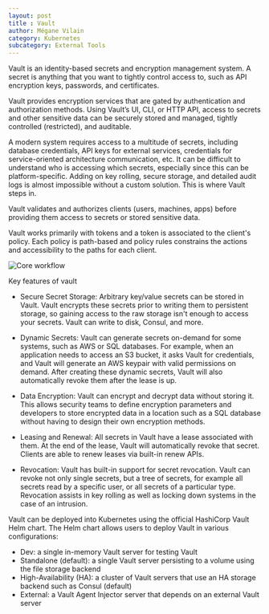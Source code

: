 ```yaml
---
layout: post
title : Vault
author: Mégane Vilain
category: Kubernetes
subcategory: External Tools
---
```


Vault is an identity-based secrets and encryption management system. A secret is anything that you want to tightly control access to, such as API encryption keys, passwords, and certificates. 

Vault provides encryption services that are gated by authentication and authorization methods. Using Vault’s UI, CLI, or HTTP API, access to secrets and other sensitive data can be securely stored and managed, tightly controlled (restricted), and auditable.


A modern system requires access to a multitude of secrets, including database credentials, API keys for external services, credentials for service-oriented architecture communication, etc. It can be difficult to understand who is accessing which secrets, especially since this can be platform-specific. Adding on key rolling, secure storage, and detailed audit logs is almost impossible without a custom solution. This is where Vault steps in.

Vault validates and authorizes clients (users, machines, apps) before providing them access to secrets or stored sensitive data.

Vault works primarily with tokens and a token is associated to the client's policy. Each policy is path-based and policy rules constrains the actions and accessibility to the paths for each client. 

![Core workflow](https://developer.hashicorp.com/_next/image?url=https%3A%2F%2Fcontent.hashicorp.com%2Fapi%2Fassets%3Fproduct%3Dvault%26version%3Drefs%252Fheads%252Frelease%252F1.12.x%26asset%3Dwebsite%252Fpublic%252Fimg%252Fvault-workflow-diagram1.png%26width%3D8300%26height%3D9000&w=3840&q=75)


Key features of vault 

- Secure Secret Storage: Arbitrary key/value secrets can be stored in Vault. Vault encrypts these secrets prior to writing them to persistent storage, so gaining access to the raw storage isn't enough to access your secrets. Vault can write to disk, Consul, and more.

- Dynamic Secrets: Vault can generate secrets on-demand for some systems, such as AWS or SQL databases. For example, when an application needs to access an S3 bucket, it asks Vault for credentials, and Vault will generate an AWS keypair with valid permissions on demand. After creating these dynamic secrets, Vault will also automatically revoke them after the lease is up.

- Data Encryption: Vault can encrypt and decrypt data without storing it. This allows security teams to define encryption parameters and developers to store encrypted data in a location such as a SQL database without having to design their own encryption methods.

- Leasing and Renewal: All secrets in Vault have a lease associated with them. At the end of the lease, Vault will automatically revoke that secret. Clients are able to renew leases via built-in renew APIs.

- Revocation: Vault has built-in support for secret revocation. Vault can revoke not only single secrets, but a tree of secrets, for example all secrets read by a specific user, or all secrets of a particular type. Revocation assists in key rolling as well as locking down systems in the case of an intrusion.

Vault can be deployed into Kubernetes using the official HashiCorp Vault Helm chart. The Helm chart allows users to deploy Vault in various configurations:

- Dev: a single in-memory Vault server for testing Vault
- Standalone (default): a single Vault server persisting to a volume using the file storage backend
- High-Availability (HA): a cluster of Vault servers that use an HA storage backend such as Consul (default)
- External: a Vault Agent Injector server that depends on an external Vault server
